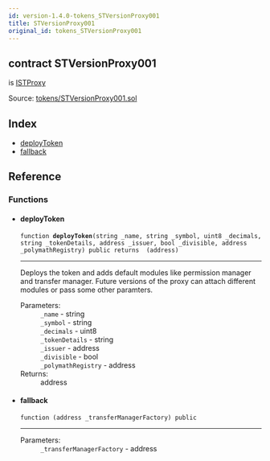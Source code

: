 ```yaml
---
id: version-1.4.0-tokens_STVersionProxy001
title: STVersionProxy001
original_id: tokens_STVersionProxy001
---
```


<div class="contract-doc"><div class="contract"><h2 class="contract-header"><span class="contract-kind">contract</span> STVersionProxy001</h2><p class="base-contracts"><span>is</span> <a href="interfaces_ISTProxy.html">ISTProxy</a></p><div class="source">Source: <a href="git+https://github.com/PolymathNetwork/polymath-core/blob/v1.4.0/contracts/tokens/STVersionProxy001.sol" target="_blank">tokens/STVersionProxy001.sol</a></div></div><div class="index"><h2>Index</h2><ul><li><a href="tokens_STVersionProxy001.html#deployToken">deployToken</a></li><li><a href="tokens_STVersionProxy001.html#">fallback</a></li></ul></div><div class="reference"><h2>Reference</h2><div class="functions"><h3>Functions</h3><ul><li><div class="item function"><span id="deployToken" class="anchor-marker"></span><h4 class="name">deployToken</h4><div class="body"><code class="signature">function <strong>deployToken</strong><span>(string _name, string _symbol, uint8 _decimals, string _tokenDetails, address _issuer, bool _divisible, address _polymathRegistry) </span><span>public </span><span>returns  (address) </span></code><hr/><div class="description"><p>Deploys the token and adds default modules like permission manager and transfer manager. Future versions of the proxy can attach different modules or pass some other paramters.</p></div><dl><dt><span class="label-parameters">Parameters:</span></dt><dd><div><code>_name</code> - string</div><div><code>_symbol</code> - string</div><div><code>_decimals</code> - uint8</div><div><code>_tokenDetails</code> - string</div><div><code>_issuer</code> - address</div><div><code>_divisible</code> - bool</div><div><code>_polymathRegistry</code> - address</div></dd><dt><span class="label-return">Returns:</span></dt><dd>address</dd></dl></div></div></li><li><div class="item function"><span id="fallback" class="anchor-marker"></span><h4 class="name">fallback</h4><div class="body"><code class="signature">function <strong></strong><span>(address _transferManagerFactory) </span><span>public </span></code><hr/><dl><dt><span class="label-parameters">Parameters:</span></dt><dd><div><code>_transferManagerFactory</code> - address</div></dd></dl></div></div></li></ul></div></div></div>
